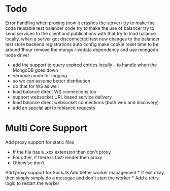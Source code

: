 # Todo

Error handling when proxing (now it crashes the server)
try to make the code reusable
test balancer code
try to make the use of balancer
try to send services to the client and publications
with that try to load balance locally, when a server got disconnected
test new changes to the balancer
test store
backend registrations
auto config
make cookie reset time to be around 1hour
remove the mongo-livedata dependency and use mongodb node driver
- add the support to query expired entries locally - to handle when the MongoDB goes down
- verbose mode for logging
-   so we can assume better distribution
- do that for WS as well
- load balance direct WS connections too
- support websocket URL based service delivery
- load balance direct websocket connections (both web and discovery)
- add an special api to reblance requests

# Multi Core Support

Add proxy support for static files

* If the file has a .xxx extension then don't proxy
* For other, if there is fast-render then proxy 
* Othewise don't

Add proxy support for SockJS
Add better worker management
    * If exit okay, then simply simply do a messgae and don't start the worker
    * Add a retry logic to restart the worker 